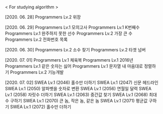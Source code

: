 < For studying algorithm >

[2020. 06. 28]
Programmers Lv.2 위장

[2020. 06. 29]
Programmers Lv.1 모의고사
Programmers Lv.1 K번째수
Programmers Lv.1 완주하지 못한 선수
Programmers Lv.2 가장 큰 수
Programmers Lv.2 전화번호 목록

[2020. 06. 30]
Programmers Lv.2 소수 찾기
Programmers Lv.2 타겟 넘버

[2020. 07. 01]
Programmers Lv.1 체육복
Programmers Lv.1 2016년
Programmers Lv.1 같은 숫자는 싫어
Programmers Lv.1 문자열 내 마음대로 정렬하기
Programmers Lv.2 기능개발

[2020. 07. 02]
SWEA Lv.1 (2046) 홀수만 더하기
SWEA Lv.1 (2047) 신문 헤드라인
SWEA Lv.1 (2050) 알파벳을 숫자로 변환
SWEA Lv.1 (2056) 연월일 달력
SWEA Lv.1 (2058) 자릿수 더하기
SWEA Lv.1 (2063) 중간값 찾기
SWEA Lv.1 (2068) 최대수 구하기
SWEA Lv.1 (2070) 큰 놈, 작은 놈, 같은 놈
SWEA Lv.1 (2071) 평균값 구하기
SWEA Lv.1 (2072) 홀수만 더하기